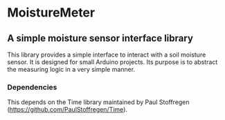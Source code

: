 # MoistureMeter

## A simple moisture sensor interface library

This library provides a simple interface to interact with a soil moisture sensor. It is designed for small Arduino projects. Its purpose is to abstract the measuring logic in a very simple manner.

### Dependencies
This depends on the Time library maintained by Paul Stoffregen (https://github.com/PaulStoffregen/Time).
